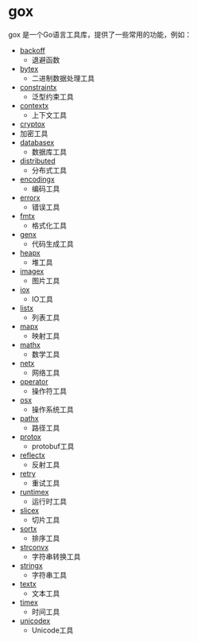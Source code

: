 # gox
gox 是一个Go语言工具库，提供了一些常用的功能，例如：
* [backoff](backoff)
  * 退避函数
* [bytex](bytex)
  * 二进制数据处理工具
* [constraintx](constraintx)
  * 泛型约束工具
* [contextx](contextx)
  * 上下文工具
* [cryptox](cryptox)
 * 加密工具
* [databasex](databasex)
  * 数据库工具
* [distributed](distributed)
  * 分布式工具
* [encodingx](encodingx)
  * 编码工具
* [errorx](errorx)
  * 错误工具
* [fmtx](fmtx)
  * 格式化工具
* [genx](genx)
  * 代码生成工具
* [heapx](heapx)
  * 堆工具
* [imagex](imagex)
  * 图片工具
* [iox](iox)
  * IO工具
* [listx](listx)
  * 列表工具
* [mapx](mapx)
  * 映射工具
* [mathx](mathx)
  * 数学工具
* [netx](netx)
  * 网络工具
* [operator](operator)
  * 操作符工具
* [osx](osx)
  * 操作系统工具
* [pathx](pathx)
  * 路径工具
* [protox](protox)
  * protobuf工具
* [reflectx](reflectx)
  * 反射工具
* [retry](retry)
  * 重试工具
* [runtimex](runtimex)
  * 运行时工具
* [slicex](slicex)
  * 切片工具
* [sortx](sortx)
  * 排序工具
* [strconvx](strconvx)
  * 字符串转换工具
* [stringx](stringx)
  * 字符串工具
* [textx](textx)
  * 文本工具
* [timex](timex)
  * 时间工具
* [unicodex](unicodex)
  * Unicode工具